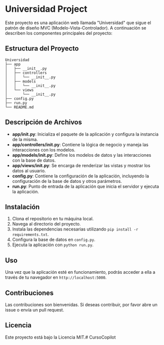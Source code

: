 # Universidad Project

Este proyecto es una aplicación web llamada "Universidad" que sigue el patrón de diseño MVC (Modelo-Vista-Controlador). A continuación se describen los componentes principales del proyecto:

## Estructura del Proyecto

```
Universidad
├── app
│   ├── __init__.py
│   ├── controllers
│   │   └── __init__.py
│   ├── models
│   │   └── __init__.py
│   └── views
│       └── __init__.py
├── config.py
├── run.py
└── README.md
```

## Descripción de Archivos

- **app/__init__.py**: Inicializa el paquete de la aplicación y configura la instancia de la misma.
- **app/controllers/__init__.py**: Contiene la lógica de negocio y maneja las interacciones con los modelos.
- **app/models/__init__.py**: Define los modelos de datos y las interacciones con la base de datos.
- **app/views/__init__.py**: Se encarga de renderizar las vistas y mostrar los datos al usuario.
- **config.py**: Contiene la configuración de la aplicación, incluyendo la configuración de la base de datos y otros parámetros.
- **run.py**: Punto de entrada de la aplicación que inicia el servidor y ejecuta la aplicación.

## Instalación

1. Clona el repositorio en tu máquina local.
2. Navega al directorio del proyecto.
3. Instala las dependencias necesarias utilizando `pip install -r requirements.txt`.
4. Configura la base de datos en `config.py`.
5. Ejecuta la aplicación con `python run.py`.

## Uso

Una vez que la aplicación esté en funcionamiento, podrás acceder a ella a través de tu navegador en `http://localhost:5000`.

## Contribuciones

Las contribuciones son bienvenidas. Si deseas contribuir, por favor abre un issue o envía un pull request.

## Licencia

Este proyecto está bajo la Licencia MIT.#   C u r s o C o p i l o t  
 
